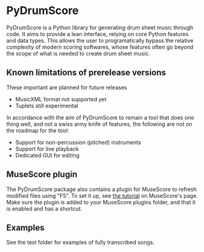 # PyDrumScore

PyDrumScore is a Python library for generating drum sheet music through code. It aims to provide a lean interface, relying on core Python features and data types. This allows the user to programatically bypass the relative complexity of modern scoring softwares, whose features often go beyond the scope of what is needed to create drum sheet music.

## Known limitations of prerelease versions
These important are planned for future releases
- MusicXML format not supported yet
- Tuplets still experimental

In accordance with the aim of PyDrumScore to remain a tool that does one thing well, and not a swiss army knife of features, the following are not on the roadmap for the tool:
- Support for non-percussion (pitched) instruments
- Support for live playback
- Dedicated GUI for editing

## MuseScore plugin
The PyDrumScore package also contains a plugin for MuseScore to refresh modified files using "F5". To set it up, see [the tutorial](https://musescore.org/en/handbook/3/plugins#enable-disable-plugins) on MuseScore's page. Make sure the plugin is added to your MuseScore plugins folder, and that it is enabled and has a shortcut.

## Examples
See the test folder for examples of fully transcribed songs.